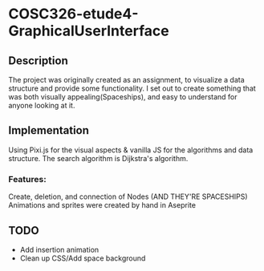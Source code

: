 # COSC326-etude4-GraphicalUserInterface

## Description
The project was originally created as an assignment, to visualize a data structure and provide some functionality.
I set out to create something that was both visually appealing(Spaceships), and easy to understand for anyone looking at it.

## Implementation
Using Pixi.js for the visual aspects & vanilla JS for the algorithms and data structure.
The search algorithm is Dijkstra's algorithm.
### Features:
Create, deletion, and connection of Nodes
(AND THEY'RE SPACESHIPS)
Animations and sprites were created by hand in Aseprite


## TODO
* Add insertion animation
* Clean up CSS/Add space background

